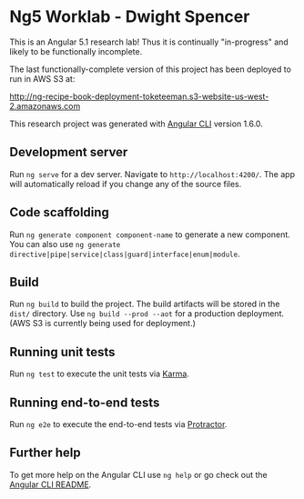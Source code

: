 # Ng5 Worklab - Dwight Spencer

This is an Angular 5.1 research lab! Thus it is continually "in-progress" and likely to be functionally incomplete.

The last functionally-complete version of this project has been deployed to run in AWS S3 at: 

  http://ng-recipe-book-deployment-toketeeman.s3-website-us-west-2.amazonaws.com 

This research project was generated with [Angular CLI](https://github.com/angular/angular-cli) version 1.6.0.

## Development server

Run `ng serve` for a dev server. Navigate to `http://localhost:4200/`. The app will automatically reload if you change any of the source files.

## Code scaffolding

Run `ng generate component component-name` to generate a new component. You can also use `ng generate directive|pipe|service|class|guard|interface|enum|module`.

## Build

Run `ng build` to build the project. The build artifacts will be stored in the `dist/` directory. Use `ng build --prod --aot` for a production deployment. (AWS S3 is currently being used for deployment.)

## Running unit tests

Run `ng test` to execute the unit tests via [Karma](https://karma-runner.github.io).

## Running end-to-end tests

Run `ng e2e` to execute the end-to-end tests via [Protractor](http://www.protractortest.org/).

## Further help

To get more help on the Angular CLI use `ng help` or go check out the [Angular CLI README](https://github.com/angular/angular-cli/blob/master/README.md).
